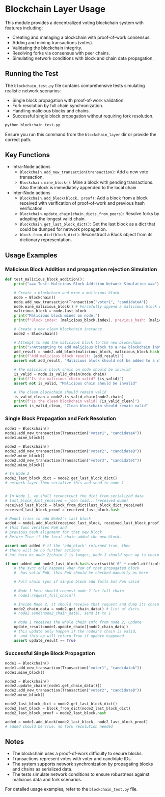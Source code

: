 # Blockchain Layer Usage

This module provides a decentralized voting blockchain system with features including:

- Creating and managing a blockchain with proof-of-work consensus.
- Adding and mining transactions (votes).
- Validating the blockchain integrity.
- Resolving forks via consensus with peer chains.
- Simulating network conditions with block and chain data propagation.

## Running the Test

The `blockchain_test.py` file contains comprehensive tests simulating realistic network scenarios:

- Single block propagation with proof-of-work validation.
- Fork resolution by full chain synchronization.
- Handling malicious blocks and chains.
- Successful single block propagation without requiring fork resolution.

```bash
python blockchain_test.py
```
Ensure you run this command from the `blockchain_layer` dir or provide the correct path.

## Key Functions

- Intra-Node actions
    - `Blockchain.add_new_transaction(transaction)`: Add a new vote transaction.
    - `Blockchain.mine_block()`: Mine a block with pending transactions. Also the block is immediately appended to the local chain
- Inter-Node actions
    - `Blockchain.add_block(block, proof)`: Add a block from a block received with verification of proof-of-work and previous hash verification.
    - `Blockchain.update_chain(chain_dicts_from_peers)`: Resolve forks by adopting the longest valid chain.
    - `Blockchain.get_last_block_dict()`: Get the last block as a dict that could be dumped for network propagation.
    - `block_from_dict(block_dict)`: Reconstruct a Block object from its dictionary representation.

## Usage Examples

### Malicious Block Addition and propagation rejection Simulation

```python
def test_malicious_block_addition():
    print("=== Test: Malicious Block Addition Network Simulation ===")

    # Create a blockchain and mine a malicious block
    node = Blockchain()
    node.add_new_transaction(Transaction("voter1", "candidateA"))
    node.mine_malicious_block() # Forcefully append a malicious block onto local chain
    malicious_block = node.last_block
    print("Malicious block mined on node:")
    print(f"Block index: {malicious_block.index}, previous_hash: {malicious_block.previous_hash}, hash: {malicious_block.hash}")

    # Create a new clean blockchain instance
    node2 = Blockchain()

    # Attempt to add the malicious block to the new blockchain
    print("\nAttempting to add malicious block to a new blockchain instance...")
    add_result = node2.add_block(malicious_block, malicious_block.hash)
    print(f"Add malicious block result: {add_result}")
    assert not add_result, "Malicious block should not be added to a clean blockchain"

    # The malicious block chain on node should be invalid
    is_valid = node.is_valid_chain(node.chain)
    print(f"Is the malicious chain valid? {is_valid}")
    assert not is_valid, "Malicious chain should be invalid"

    # The clean blockchain should remain valid
    is_valid_clean = node2.is_valid_chain(node2.chain)
    print(f"Is the clean blockchain valid? {is_valid_clean}")
    assert is_valid_clean, "Clean blockchain should remain valid"
```

### Single Block Propagation and Fork Resolution

```python
node1 = Blockchain()
node1.add_new_transaction(Transaction("voter1", "candidateA"))
node1.mine_block()

node2 = Blockchain()
node2.add_new_transaction(Transaction("voter2", "candidateB"))
node2.mine_block()
node2.add_new_transaction(Transaction("voter3", "candidateC"))
node2.mine_block()

# In Node 2
node2_last_block_dict = node2.get_last_block_dict()
# network layer then serialize this and send to node 1


# In Node 1, we shall reconstruct the dict from serialized data
# last_block_dict_received = json load...(received dump)
received_last_block = block_from_dict(last_block_dict_received)
received_last_block_proof = received_last_block.hash 

# Node1 tries to add Node2's last block
added = node1.add_block(received_last_block, received_last_block_proof) 
# this func verifies PoW and 
# previous_hash alignment for that new block
# Return True if the local chain added the new block.

assert not added # if the 'add_block' returned true, then
# there will be no further actions
# but here bc node 2/chain 2 is longer, node 1 should sync up to chain 2/ node 2

if not added and node2_last_block.hash.startswith('0' * node1.difficulty):
    # the sync only happens when PoW of that propagated block
    #  has valid PoW, this PoW should be checked manually as here

    # Full chain sync if single block add fails but PoW valid
    
    # Node 1 here should request node 2 for full chain
    # node1.request_full_chain()

    # Inside Node 2, it should receive that request and dump its chain
    node2_chain_data = node2.get_chain_data() # list of dicts
    # node2.send(node2_chain_data), send it to 1

    # Node 1 receives the whole chain info from node 2, update
    update_result=node1.update_chain([node2_chain_data]) 
    # this update only happen if the node2's chain is valid,
    #  and this op will return True if update happened
    assert update_result == True
```

### Successful Single Block Propagation

```python
node1 = Blockchain()
node1.add_new_transaction(Transaction("voter1", "candidateA"))
node1.mine_block()

node2 = Blockchain()
node2.update_chain([node1.get_chain_data()])
node2.add_new_transaction(Transaction("voter2", "candidateB"))
node2.mine_block()

node2_last_block_dict = node2.get_last_block_dict()
node2_last_block = block_from_dict(node2_last_block_dict)
node2_last_block_proof = node2_last_block.hash

added = node1.add_block(node2_last_block, node2_last_block_proof)
# added should be True, no fork resolution needed
```

## Notes

- The blockchain uses a proof-of-work difficulty to secure blocks.
- Transactions represent votes with voter and candidate IDs.
- The system supports network synchronization by propagating blocks and chains as serialized data.
- The tests simulate network conditions to ensure robustness against malicious data and fork scenarios.

For detailed usage examples, refer to the `blockchain_test.py` file.
